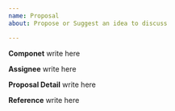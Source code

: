 ```yaml
---
name: Proposal
about: Propose or Suggest an idea to discuss

---
```


**Componet**
write here

**Assignee**
write here

**Proposal Detail**
write here

**Reference**
write here